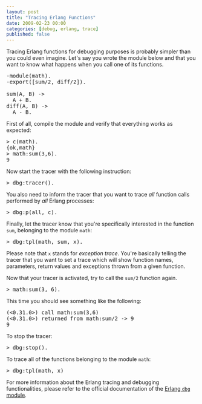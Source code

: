```yaml
---
layout: post
title: "Tracing Erlang Functions"
date: 2009-02-23 00:00
categories: [debug, erlang, trace]
published: false
---
```

Tracing Erlang functions for debugging purposes is probably simpler
than you could even imagine. Let's say you wrote the module below and
that you want to know what happens when you call one of its functions.

<pre>
-module(math).
-export([sum/2, diff/2]).

sum(A, B) -&gt;
  A + B.
diff(A, B) -&gt;
  A - B.
</pre>

First of all, compile the module and verify that everything works as
expected:

<pre>
&gt; c(math).
{ok,math}
&gt; math:sum(3,6).
9
</pre>

Now start the tracer with the following instruction:

<pre>
&gt; dbg:tracer().
</pre>

You also need to inform the tracer that you want to trace _all_ function
calls performed by _all_ Erlang processes:

<pre>
&gt; dbg:p(all, c).
</pre>

Finally, let the tracer know that you're specifically interested in
the function <code>sum</code>, belonging to the module <code>math</code>:

<pre>
&gt; dbg:tpl(math, sum, x).
</pre>

Please note that <code>x</code> stands for _exception trace_. You're
basically telling the tracer that you want to set a trace which will
show function names, parameters, return values and exceptions thrown
from a given function.

Now that your tracer is activated, try to call the <code>sum/2</code>
function again.

<pre>
&gt; math:sum(3, 6).
</pre>

This time you should see something like the following:

<pre>
(<0.31.0>) call math:sum(3,6)
(<0.31.0>) returned from math:sum/2 -> 9
9
</pre>

To stop the tracer:

<pre>
&gt; dbg:stop().
</pre>

To trace all of the functions belonging to the module <code>math</code>:

<pre>&gt; dbg:tpl(math, x)</pre>

For more information about the Erlang tracing and debugging functionalities, please refer to the official documentation of the <a href="http://erlang.org/doc/man/dbg.html" target="_blank">Erlang <code>dbg</code> module</a>.
